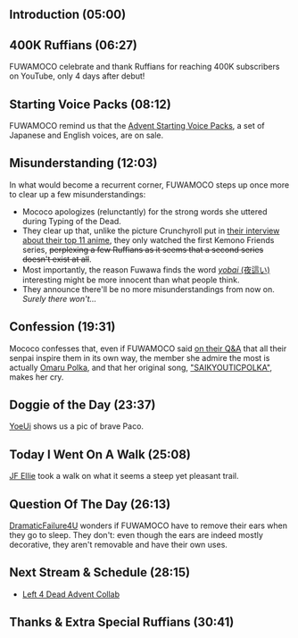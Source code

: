## Introduction (05:00)

## 400K Ruffians (06:27)

FUWAMOCO celebrate and thank Ruffians for reaching 400K subscribers on YouTube, only 4 days after debut!

## Starting Voice Packs (08:12)

FUWAMOCO remind us that the [Advent Starting Voice Packs](https://shop.hololivepro.com/en/pages/search-results-page?q=starting%20voice%20advent), a set of Japanese and English voices, are on sale.

## Misunderstanding (12:03)

In what would become a recurrent corner, FUWAMOCO steps up once more to clear up a few misunderstandings:

* Mococo apologizes (relunctantly) for the strong words she uttered during Typing of the Dead.
* They clear up that, unlike the picture Crunchyroll put in [their interview about their top 11 anime](https://www.crunchyroll.com/news/interviews/2023/8/3/hololives-FUWAMOCO-list-their-favorite-anime), they only watched the first Kemono Friends series, ~~perplexing a few Ruffians as it seems that a second series doesn't exist at all~~.
* Most importantly, the reason Fuwawa finds the word [*yobai* (夜這い)](https://en.wikipedia.org/wiki/Yobai) interesting might be more innocent than what people think.
* They announce there'll be no more misunderstandings from now on. *Surely there won't...*

## Confession (19:31)

Mococo confesses that, even if FUWAMOCO said [on their Q&A](https://youtu.be/AL3FAfr8FGc?t=6612) that all their senpai inspire them in its own way, the member she admire the most is actually [Omaru Polka](https://www.youtube.com/@OmaruPolka), and that her original song, ["SAIKYOUTICPOLKA"](https://youtu.be/0bo6MVQxY6Y), makes her cry.

## Doggie of the Day (23:37)

[YoeUi](https://twitter.com/yoe_ui/status/1686779452108558336) shows us a pic of brave Paco.

## Today I Went On A Walk (25:08)

[JF Ellie](https://twitter.com/Zeralyos/status/1686887330873749505) took a walk on what it seems a steep yet pleasant trail.

## Question Of The Day (26:13)

[DramaticFailure4U](https://twitter.com/DramaticFail/status/1686579900197556224) wonders if FUWAMOCO have to remove their ears when they go to sleep. They don't: even though the ears are indeed mostly decorative, they aren't removable and have their own uses.

## Next Stream & Schedule (28:15)

* [Left 4 Dead Advent Collab](https://youtu.be/KgpiuAin1XM)

## Thanks & Extra Special Ruffians (30:41)

